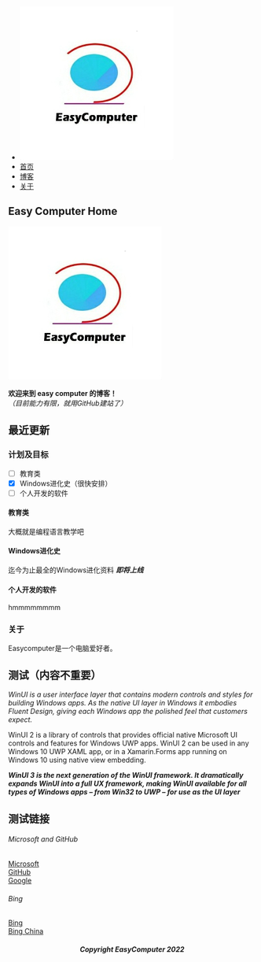 <head>
    <link rel="stylesheet" type="css" href="web.css">
</head>
<div class="top-bar">
    <div class="box-top">
        <ul class="top-ui">
            <li>
                <a href="/"><img src="/pic/IMG_20220519_231827.jpg"></a>
            </li>
            <li>
                <a href="#">首页</a>
            </li>
            <li>
                <a href="#">博客</a>
            </li>
            <li>
                <a href="#">关于</a>
            </li>
        </ul>
    </div>
</div>
            

## Easy Computer Home
![Easycomputer Logo](/pic/IMG_20220519_231827.jpg)
       
**欢迎来到 easy computer 的博客！**    
*（目前能力有限，就用GitHub建站了）*

## 最近更新
 
### 计划及目标
- [ ] 教育类
- [x] Windows进化史（很快安排）
- [ ] 个人开发的软件
#### 教育类
大概就是编程语言教学吧
#### Windows进化史
迄今为止最全的Windows进化资料 ***即将上线***
#### 个人开发的软件
hmmmmmmmm

### 关于

Easycomputer是一个电脑爱好者。

## 测试（内容不重要）

*WinUI is a user interface layer that contains modern controls and styles for building Windows apps. As the native UI layer in Windows it embodies Fluent Design, giving each Windows app the polished feel that customers expect.*

WinUI 2 is a library of controls that provides official native Microsoft UI controls and features for Windows UWP apps. WinUI 2 can be used in any Windows 10 UWP XAML app, or in a Xamarin.Forms app running on Windows 10 using native view embedding.

***WinUI 3 is the next generation of the WinUI framework. It dramatically expands WinUI into a full UX framework, making WinUI available for all types of Windows apps – from Win32 to UWP – for use as the UI layer***


## 测试链接
###### Microsoft and GitHub
[Microsoft](https:\\www.Microsoft.com)   
[GitHub](https:\\www.GitHub.com)   
[Google](https:\\www.google.cn)
###### Bing
[Bing](https:\\global.bing.com)   
[Bing China](https:\\cn.bing.com)

<h5 align="center">Copyright EasyComputer 2022</h5>
